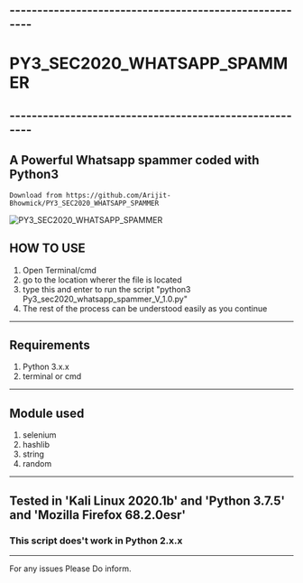 ## -------------------------------------------------------
# PY3_SEC2020_WHATSAPP_SPAMMER
## -------------------------------------------------------
## A Powerful Whatsapp spammer coded with Python3
    Download from https://github.com/Arijit-Bhowmick/PY3_SEC2020_WHATSAPP_SPAMMER
![PY3_SEC2020_WHATSAPP_SPAMMER]()

## HOW TO USE
1. Open Terminal/cmd
2. go to the location wherer the file is located
3. type this and enter to run the script 
    "python3 Py3_sec2020_whatsapp_spammer_V_1.0.py"
4. The rest of the process can be understood easily as you continue
---------------------------------------------------------------
## Requirements
1. Python 3.x.x
2. terminal or cmd
---------------------------------------------------------------
## Module used
1. selenium
2. hashlib
3. string
4. random
---------------------------------------------------------------
## Tested in 'Kali Linux 2020.1b' and 'Python 3.7.5' and 'Mozilla Firefox 68.2.0esr'
### This script does't work in Python 2.x.x
---------------------------------------------------------------
For any issues Please Do inform.
